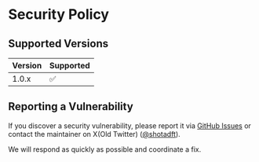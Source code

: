 # Security Policy

## Supported Versions

| Version | Supported          |
| ------- | ------------------ |
| 1.0.x   | :white_check_mark: |

## Reporting a Vulnerability

If you discover a security vulnerability, please report it via [GitHub Issues](https://github.com/shotadft/VecPosLib/issues)
or contact the maintainer on X(Old Twitter) ([@shotadft](https://x.com/shotadft)).

We will respond as quickly as possible and coordinate a fix.
